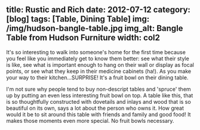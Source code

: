title: Rustic and Rich
date: 2012-07-12
category: [blog]
tags: [Table, Dining Table]
img: /img/hudson-bangle-table.jpg
img_alt: Bangle Table from Hudson Furniture
width: col2
---
It's so interesting to walk into someone's home for the first time because you feel like you immediately get to know them better: see what their style is like, see what is important enough to hang on their wall or display as focal points, or see what they keep in their medicine cabinets (ha!). As you make your way to their kitchen...SURPRISE!  It's a fruit bowl on their dining table.  

I'm not sure why people tend to buy non-descript tables and 'spruce' them up by putting an even less interesting fruit bowl on top.  A table like this, that is so thoughtfully constructed with dovetails and inlays and wood that is so beautiful on its own, says a lot about the person who owns it.  How great would it be to sit around this table with friends and family and good food!  It makes those moments even more special.  No fruit bowls necessary.